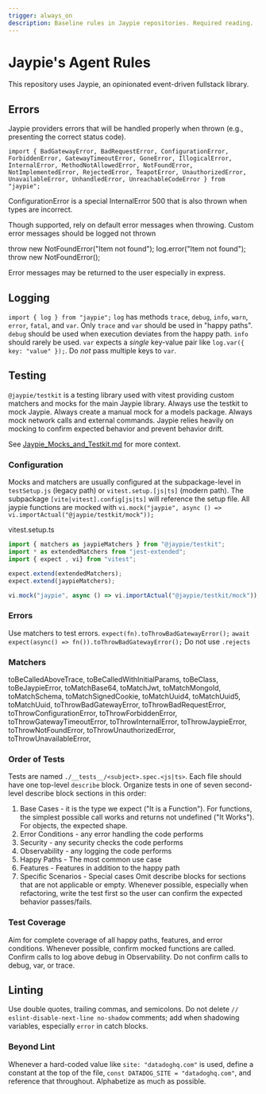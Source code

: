 ```yaml
---
trigger: always_on
description: Baseline rules in Jaypie repositories. Required reading.
---
```


# Jaypie's Agent Rules

This repository uses Jaypie, an opinionated event-driven fullstack library.

## Errors

Jaypie providers errors that will be handled properly when thrown (e.g., presenting the correct status code).

`import { BadGatewayError, BadRequestError, ConfigurationError, ForbiddenError, GatewayTimeoutError, GoneError, IllogicalError, InternalError, MethodNotAllowedError, NotFoundError, NotImplementedError, RejectedError, TeapotError, UnauthorizedError, UnavailableError, UnhandledError, UnreachableCodeError } from "jaypie";`

ConfigurationError is a special InternalError 500 that is also thrown when types are incorrect.

Though supported, rely on default error messages when throwing.
Custom error messages should be logged not thrown

<Bad>
throw new NotFoundError("Item not found");
</Bad>
<Good>
log.error("Item not found");
throw new NotFoundError();
</Good>

Error messages may be returned to the user especially in express.

## Logging

`import { log } from "jaypie";`
`log` has methods `trace`, `debug`, `info`, `warn`, `error`, `fatal`, and `var`.
Only `trace` and `var` should be used in "happy paths".
`debug` should be used when execution deviates from the happy path.
`info` should rarely be used.
`var` expects a _single_ key-value pair like `log.var({ key: "value" });`.
Do _not_ pass multiple keys to `var`.

## Testing

`@jaypie/testkit` is a testing library used with vitest providing custom matchers and mocks for the main Jaypie library.
Always use the testkit to mock Jaypie.
Always create a manual mock for a models package.
Always mock network calls and external commands.
Jaypie relies heavily on mocking to confirm expected behavior and prevent behavior drift.

See [Jaypie_Mocks_and_Testkit.md](./Jaypie_Mocks_and_Testkit.md) for more context.

### Configuration

Mocks and matchers are usually configured at the subpackage-level in `testSetup.js` (legacy path) or `vitest.setup.[js|ts]` (modern path).
The subpackage `[vite|vitest].config[js|ts]` will reference the setup file.
All jaypie functions are mocked with `vi.mock("jaypie", async () => vi.importActual("@jaypie/testkit/mock"));`

vitest.setup.ts
```typescript
import { matchers as jaypieMatchers } from "@jaypie/testkit";
import * as extendedMatchers from "jest-extended";
import { expect , vi} from "vitest";

expect.extend(extendedMatchers);
expect.extend(jaypieMatchers);

vi.mock("jaypie", async () => vi.importActual("@jaypie/testkit/mock"));
```

### Errors

Use matchers to test errors.
`expect(fn).toThrowBadGatewayError();`
`await expect(async() => fn()).toThrowBadGatewayError();`
Do not use `.rejects`

### Matchers

toBeCalledAboveTrace, toBeCalledWithInitialParams, toBeClass, toBeJaypieError, toMatchBase64, toMatchJwt, toMatchMongoId, toMatchSchema, toMatchSignedCookie, toMatchUuid4, toMatchUuid5, toMatchUuid, toThrowBadGatewayError, toThrowBadRequestError, toThrowConfigurationError, toThrowForbiddenError, toThrowGatewayTimeoutError, toThrowInternalError, toThrowJaypieError, toThrowNotFoundError, toThrowUnauthorizedError, toThrowUnavailableError,

### Order of Tests

Tests are named `./__tests__/<subject>.spec.<js|ts>`.
Each file should have one top-level `describe` block.
Organize tests in one of seven second-level describe block sections in this order:

1. Base Cases - it is the type we expect ("It is a Function"). For functions, the simplest possible call works and returns not undefined ("It Works"). For objects, the expected shape.
2. Error Conditions - any error handling the code performs
3. Security - any security checks the code performs
4. Observability - any logging the code performs
5. Happy Paths - The most common use case
6. Features - Features in addition to the happy path
7. Specific Scenarios - Special cases
Omit describe blocks for sections that are not applicable or empty.
Whenever possible, especially when refactoring, write the test first so the user can confirm the expected behavior passes/fails.

### Test Coverage

Aim for complete coverage of all happy paths, features, and error conditions.
Whenever possible, confirm mocked functions are called.
Confirm calls to log above debug in Observability. Do not confirm calls to debug, var, or trace.

## Linting

Use double quotes, trailing commas, and semicolons.
Do not delete `// eslint-disable-next-line no-shadow` comments; add when shadowing variables, especially `error` in catch blocks.

### Beyond Lint

Whenever a hard-coded value like `site: "datadoghq.com"` is used, define a constant at the top of the file, `const DATADOG_SITE = "datadoghq.com"`, and reference that throughout.
Alphabetize as much as possible.
